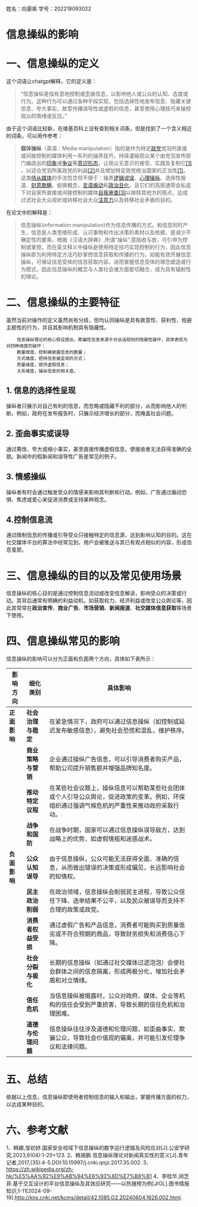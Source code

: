 姓名：向晏紫
学号：202218093022

# 信息操纵的影响

# 一、信息操纵的定义

这个词语让chatgpt解释，它的定义是：

>“信息操纵是指有意地控制或歪曲信息，以影响他人或公众的认知、态度或行为。这种行为可以通过各种手段实现，包括选择性地发布信息、隐藏关键信息、夸大事实、故意传播误导性或虚假的信息，甚至使用心理技巧来操控观众的情绪或反应。”

由于这个词语比较新，在维基百科上没有查到相关词条，但是找到了一个含义相近的词条，可以用作参考：

> **媒体操纵**（英语：Media manipulation）指的是作为特定[政党](https://zh.wikipedia.org/wiki/%E6%94%BF%E5%85%9A "政党")党羽所直接或间接控制的媒体利用一系列的操弄技巧，持续灌输观众某个由党羽宣传部门编造出的[印象](https://zh.wikipedia.org/w/index.php?title=Impression_(publishing)&action=edit&redlink=1)或[争议](https://zh.wikipedia.org/wiki/%E4%BA%89%E8%AE%AE "争议")等[意识形态](https://zh.wikipedia.org/wiki/%E6%84%8F%E8%AD%98%E5%BD%A2%E6%85%8B "意识形态")，让观众无意识的接受、实践及复制它[[1]](https://zh.wikipedia.org/wiki/%E5%AA%92%E9%AB%94%E6%93%8D%E7%B8%B1#cite_note-%E4%BE%8D%E5%BE%9E%E5%A0%B1%E6%A5%AD-1) ，以迎合党羽所属政党的利益[[2]](https://zh.wikipedia.org/wiki/%E5%AA%92%E9%AB%94%E6%93%8D%E7%B8%B1#cite_note-Human_Manipulation-2)并且增加特定政党统治国家的正当性[[1]](https://zh.wikipedia.org/wiki/%E5%AA%92%E9%AB%94%E6%93%8D%E7%B8%B1#cite_note-%E4%BE%8D%E5%BE%9E%E5%A0%B1%E6%A5%AD-1)。 这类[侍从媒体](https://zh.wikipedia.org/wiki/%E4%BE%8D%E5%BE%9E%E5%AA%92%E9%AB%94 "侍从媒体")的手法包含但不限于：操弄[逻辑谬误](https://zh.wikipedia.org/wiki/%E8%AC%AC%E8%AA%A4 "谬误")、[心理操纵](https://zh.wikipedia.org/wiki/%E5%BF%83%E7%90%86%E6%93%8D%E7%B8%B1%E8%A1%93 "心理操纵术")、选择性报道、[刻意欺瞒](https://zh.wikipedia.org/w/index.php?title=Outright_deception&action=edit&redlink=1)、偷换概念，[言语煽动](https://zh.wikipedia.org/wiki/%E4%BF%AE%E8%BE%9E%E5%AD%A6 "修辞学")和[政治丑化](https://zh.wikipedia.org/wiki/%E6%94%BF%E6%B2%BB%E5%AE%A3%E4%BC%A0 "政治宣传")，且它们的高层通常会私底下对自家所直接或间接控制的媒体[自我审查](https://zh.wikipedia.org/wiki/%E5%AE%A1%E6%9F%A5%E5%88%B6%E5%BA%A6 "审查制度")[[3]](https://zh.wikipedia.org/wiki/%E5%AA%92%E9%AB%94%E6%93%8D%E7%B8%B1#cite_note-3)以排除其他方的观点，达成过滤社会大众视听或转移社会大众[注意力](https://zh.wikipedia.org/wiki/%E6%B3%A8%E6%84%8F "注意")以及转移社会矛盾的目的。

在论文中的解释是：

> 信息操纵(information manipulation)作为信息传播的方式，和信息同时产生，信息是人类思维形成、认识事物和作出决策的素材以及依据，是减少不确定性的要素。根据《汉语大辞典》,所谓“操纵”,意指收与放，可引申为控制或掌控，而在英文释义中操纵是使用特定技巧实现控制的行为，因此信息操纵即为利用特定方法巧妙掌控信息获取和传播的行为。如能有效开展信息操纵，可保证信息受体的信息获取内容，进而掌握信息受体的理念塑造或行为模式，因此信息操纵的概念与人类社会诸方面密切融合，成为具有辐射性的理论。

# 二、信息操纵的主要特征
虽然当前对操作的定义虽然尚有分歧，但均认同操纵是具有故意性、获利性、规避主题性的行为，并且其影响机制具有隐藏性。
		
		信息操纵理论的核心假设提出，欺骗性信息来源于对谈话规则的隐蔽性破坏，具体表现为对四种维度的破坏：
		数量维度，控制被披露信息的数量；
		方式维度，把持信息被呈现的方式；
		质量维度，提供虚假信息；
		关系维度，操纵信息的相关度。

## 1.  信息的选择性呈现
操纵者只展示对自己有利的信息，而忽略或隐藏不利的部分，从而影响他人的判断。例如，政府在发布报告时，只展示经济增长的部分，而掩盖社会问题。

## 2.  歪曲事实或误导
通过篡改、夸大或缩小事实，甚至直接传播虚假信息，使接收者无法获得准确的全貌。新闻中的假新闻和误导性广告是常见的例子。

## 3.  情感操纵
操纵者有时会通过触发受众的情感来影响其判断和行动。例如，广告通过煽动恐惧、焦虑或爱心来促进消费或支持某种观念。

## 4.控制信息流
通过限制信息的传播或引导受众只接触特定的信息源，达到影响认知的目的。这在社交媒体平台的算法中经常见到，用户会被推送与其已有观点相似的内容，形成信息茧房。

# 三、信息操纵的目的以及常见使用场景
信息操纵的核心目的是通过控制信息流动或改变信息解读，影响受众的决策或行动。其背后通常有明确的利益动机，如获取权力、经济利益或改变公众舆论等，因此其常常在**政治宣传**、**商业广告**、**市场营销**、**新闻报道**、**社交媒体信息获取**等场景下使用。

# 四、信息操纵常见的影响
  信息操纵的影响可以分为正面和负面两个方向，具体如下表所示：

| **影响方向** | **细化类别** | **具体影响** |
|--------------|--------------|--------------|
| **正面影响** | **社会治理与稳定** | 在紧急情况下，政府可以通过信息操纵（如控制或延迟发布敏感信息），避免社会恐慌和混乱，维护秩序。 |
|              | **商业策略与营销** | 企业通过操纵广告信息，可以引导消费者购买产品，帮助公司提升销售额并增强品牌知名度。 |
|              | **推动特定议程** | 在某些社会议题上，操纵信息可以帮助某些社会团体或个人引导公众舆论，促进政策的变革。例如，环保组织通过强调气候危机的严重性来推动政府采取行动。 |
|              | **战争和国防** | 在战争时期，国家可以通过信息操纵误导敌方，达到战略上的优势，如虚假情报和迷惑战术。 |
| **负面影响** | **公众认知误导** | 由于信息操纵，公众可能无法获得全面、准确的信息，从而做出错误的决策或形成偏见，长远影响社会的知情权。 |
|              | **民主政治削弱** | 在政治领域，信息操纵会削弱民主进程，导致公众信任下降、选举结果不公平，以及民众被误导而支持不合理的政策或政党。 |
|              | **消费者权益受损** | 通过虚假广告和产品信息，消费者可能购买到质量低劣或不符合预期的商品，导致财务损失和消费信心下降。 |
|              | **社会分裂与极化** | 长期的信息操纵（如通过社交媒体过滤泡泡）会使社会群体之间的信息隔离，形成两极分化，增加社会矛盾和对立情绪。 |
|              | **信任危机** | 当信息操纵被揭露时，公众对政府、媒体、企业等机构的信任会受到严重损害，导致长期的信任危机和治理困难。 |
|              | **道德与伦理问题** | 信息操纵往往涉及道德和伦理问题，如歪曲事实、欺骗公众，导致社会价值观的偏离，并可能引发伦理争议和法律问题。 |

# 五、总结
依据以上信息，信息操纵即使用者控制信息的输入和输出，掌握传播方面的权力，以达成某种目的。

# 六、参考文献
1、韩娜,邹初妤.国家安全视域下信息操纵的数字运行逻辑及风险应对[J].公安学研究,2023,6(04):1-20+123.
2、韩锡鹏.信息操纵理论对新闻真实性的意义[J].青年记者,2017,(35):4-5.DOI:10.15997/j.cnki.qnjz.2017.35.002.
3、https://zh.wikipedia.org/zh-hk/%E5%AA%92%E9%AB%94%E6%93%8D%E7%B8%B1
4、李桂华,闵芝菲.基于交互设计的平台信息操纵及其效应研究——以热搜榜为例[J/OL].图书情报知识,1-11[2024-09-19].http://kns.cnki.net/kcms/detail/42.1085.G2.20240604.1626.002.html.